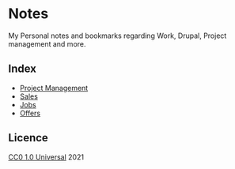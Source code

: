# Notes
My Personal notes and bookmarks regarding Work, Drupal, Project management and more.


## Index
- [Project Management](pm.md)
- [Sales](sales.md)
- [Jobs](jobs.md)
- [Offers](offers.md)


## Licence
[CC0 1.0 Universal](LICENSE) 2021
